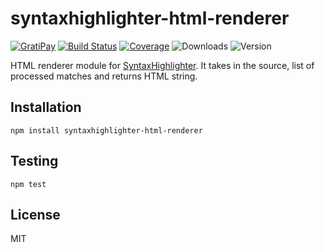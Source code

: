 # syntaxhighlighter-html-renderer

[![GratiPay](https://img.shields.io/gratipay/user/alexgorbatchev.svg)](https://gratipay.com/alexgorbatchev/)
[![Build Status](https://travis-ci.org/syntaxhighlighter/syntaxhighlighter-html-renderer.svg)](https://travis-ci.org/syntaxhighlighter/syntaxhighlighter-html-renderer)
[![Coverage](https://img.shields.io/codecov/c/github/syntaxhighlighter/syntaxhighlighter-html-renderer.svg)](https://codecov.io/github/syntaxhighlighter/syntaxhighlighter-html-renderer)
![Downloads](https://img.shields.io/npm/dm/syntaxhighlighter-html-renderer.svg)
![Version](https://img.shields.io/npm/v/syntaxhighlighter-html-renderer.svg)

HTML renderer module for [SyntaxHighlighter](https://github.com/syntaxhighlighter/syntaxhighlighter). It takes in the source, list of processed matches and returns HTML string.

## Installation

```
npm install syntaxhighlighter-html-renderer
```

## Testing

```
npm test
```

## License

MIT
